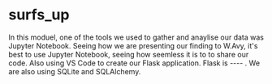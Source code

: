 # surfs_up
In this moduel, one of the tools we used to gather and anaylise our data was Jupyter Notebook. Seeing how we are presenting our finding to W.Avy, it's best to use Jupyter Notebook, seeing how seemless it is to to share our code. 
Also using VS Code to create our Flask application. Flask is ---- . We are also using SQLite and SQLAlchemy. 
